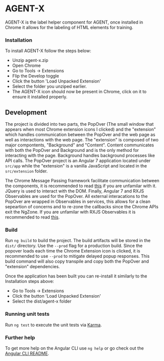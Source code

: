# AGENT-X

AGENT-X is the label helper component for AGENT, once installed in Chrome it allows for the labeling of HTML elements for training.

### Installation

To install AGENT-X follow the steps below:
* Unzip agent-x.zip
* Open Chrome
* Go to Tools -> Extensions
* Flip the Develop toggle
* Click the button 'Load Unpacked Extension'
* Select the folder you unziped earlier.
* The AGENT-X icon should now be present in Chrome, click on it to ensure it installed properly.

## Development

The project is divided into two parts, the PopOver (The small window that appears when most Chrome extension icons I clicked) and the "extension" which handles communication between the PopOver and the web page as well as interactions with the web page. The "extension" is composed of two major compontents, "Background" and "Content". Content communicates with both the PopOver and Background and is the only method for interacting with the page. Background handles background processes like API calls. The PopOver project is an Angular 7 application located under `src/app` while the "extension" is a vanilla JavaScript and located in the `src/extension` folder.

The Chrome Message Passing framework facilitate communication between the components, it is recommended to read [this](https://developer.chrome.com/extensions/messaging) if you are unfamilar with it. JQuery is used to interact with the DOM. Finally, Angular 7 and RXJS Observables are used for the PopOver. All external interacations to the PopOver are wrapped in Observables in services, this allows for a clean sepeartion of concerns and to re-zone the callbacks since the Chrome APIs exit the NgZone. If you are unfamilar with RXJS Observables it is recommended to read [this](https://www.learnrxjs.io/).

### Build

Run `ng build` to build the project. The build artifacts will be stored in the `dist/` directory. Use the `--prod` flag for a production build. Since the popover loads each time the Chrome Extension icon is clicked, it is recommended to use `--prod` to mitigate delayed popup responses. This build command will also copy transpile and copy both the PopOver and "extension" dependencies.

Once the application has been built you can re-install it similarly to the Installation steps above:
* Go to Tools -> Extensions
* Click the button 'Load Unpacked Extension'
* Select the dist/agent-x folder

### Running unit tests

Run `ng test` to execute the unit tests via [Karma](https://karma-runner.github.io).

### Further help

To get more help on the Angular CLI use `ng help` or go check out the [Angular CLI README](https://github.com/angular/angular-cli/blob/master/README.md).
